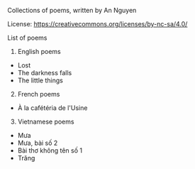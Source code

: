 Collections of poems, written by An Nguyen

License:
https://creativecommons.org/licenses/by-nc-sa/4.0/

List of poems

1. English poems
- Lost
- The darkness falls
- The little things

2. French poems
- À la cafétéria de l'Usine

3. Vietnamese poems
- Mưa 
- Mưa, bài số 2 
- Bài thơ không tên số 1
- Trăng
